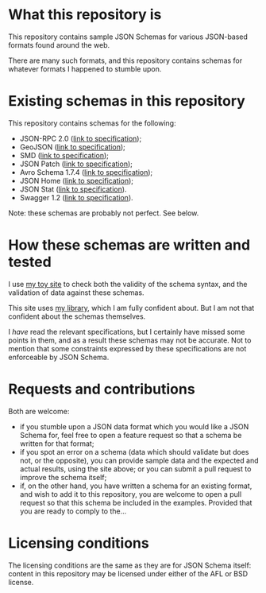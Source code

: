 <h1>What this repository is</h1>

<p>This repository contains sample JSON Schemas for various JSON-based formats found around the
web.</p>

<p>There are many such formats, and this repository contains schemas for whatever formats I happened
to stumble upon.</p>

<h1>Existing schemas in this repository</h1>

<p>This repository contains schemas for the following:</p>

<ul>
    <li>JSON-RPC 2.0 (<a href="http://www.jsonrpc.org/specification">link to
    specification</a>);</li>
    <li>GeoJSON (<a href="http://www.geojson.org/geojson-spec.html">link to specification</a>);</li>
    <li>SMD (<a href="http://livedocs.dojotoolkit.org/dojox/rpc/smd">link to
    specification</a>);</li>
    <li>JSON Patch (<a href="http://tools.ietf.org/html/draft-ietf-appsawg-json-patch-10">link to
    specification</a>);</li>
    <li>Avro Schema 1.7.4 (<a href="http://avro.apache.org/docs/current/spec.html">link to
    specification</a>);</li>
    <li>JSON Home (<a href="http://tools.ietf.org/html/draft-nottingham-json-home-02">link to
    specification</a>);</li>
    <li>JSON Stat (<a href="http://json-stat.org/format/">link to
    specification</a>).</li>
    <li>Swagger 1.2 (<a href="https://github.com/wordnik/swagger-spec/blob/master/versions/1.2.md">link
    to specification</a>).</li>
</ul>

<p>Note: these schemas are probably not perfect. See below.</p>

<h1>How these schemas are written and tested</h1>

<p>I use <a href="http://json-schema-validator.herokuapp.com">my toy site</a> to check both the
validity of the schema syntax, and the validation of data against these schemas.</p>

<p>This site uses <a href="https://github.com/fge/json-schema-validator">my library</a>, which I am
fully confident about. But I am not that confident about the schemas themselves.</p>

<p>I <i>have</i> read the relevant specifications, but I certainly have missed some points in them,
and as a result these schemas may not be accurate. Not to mention that some constraints expressed
by these specifications are not enforceable by JSON Schema.</p>

<h1>Requests and contributions</h1>

<p>Both are welcome:</p>

<ul>
    <li>if you stumble upon a JSON data format which you would like a JSON Schema for, feel free to
    open a feature request so that a schema be written for that format;</li>
    <li>if you spot an error on a schema (data which should validate but does not, or the opposite),
    you can provide sample data and the expected and actual results, using the site above; or you
    can submit a pull request to improve the schema itself;
    <li>if, on the other hand, you have written a schema for an existing format, and wish to add it
    to this repository, you are welcome to open a pull request so that this schema be included in
    the examples. Provided that you are ready to comply to the...</li>
</ul>

<h1>Licensing conditions</h1>

<p>The licensing conditions are the same as they are for JSON Schema itself: content in this
repository may be licensed under either of the AFL or BSD license.</p>

